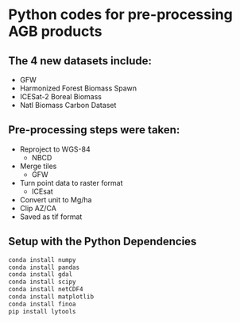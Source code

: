 # Python codes for pre-processing AGB products
## The 4 new datasets include:
- GFW
- Harmonized Forest Biomass Spawn
- ICESat-2 Boreal Biomass
- Natl Biomass Carbon Dataset

## Pre-processing steps were taken:

- Reproject to WGS-84
  - NBCD
- Merge tiles
  - GFW
- Turn point data to raster format
  - ICEsat
- Convert unit to Mg/ha
- Clip AZ/CA
- Saved as tif format

## Setup with the Python Dependencies
```bash
conda install numpy
conda install pandas
conda install gdal
conda install scipy
conda install netCDF4
conda install matplotlib
conda install finoa
pip install lytools
```

